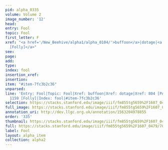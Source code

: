 ```yaml
---
pid: alpha_0335
volume: Volume 2
image_number: '12'
head: 
entry: Fool
topic: Fool
first_letter: F
xref: "<a href='/New_Beehive/alpha1/alpha_0104/'>buffoon</a>|dotage|<a href='/New_Beehive/toc/toc2_225/'>1159
  [Folly]</a>"
see: 
page: 
add: 
type: 
index: fool
insertion_xref: 
insertion: 
item: "#item-7fc3b2c36"
unparsed: 
line: 'Entry: Fool|Topic: Fool|Xref: buffoon|Xref: dotage|Xref: 804 [PAGE_MISSING]|Xref:
  1159 [Folly]|Index: fool|#item-7fc3b2c36'
selection: https://stacks.stanford.edu/image/iiif/fm855tg5659%2F1607_0479/704,2203,3067,994/full/0/default.jpg
full_image: https://stacks.stanford.edu/image/iiif/fm855tg5659%2F1607_0479/full/full/0/default.jpg
annotation_uri: http://dev.llgc.org.uk/annotation/1563204978855
order: '335'
thumbnail: https://stacks.stanford.edu/image/iiif/fm855tg5659%2F1607_0479/704,2203,600,180/250,/0/default.jpg
full: https://stacks.stanford.edu/image/iiif/fm855tg5659%2F1607_0479/704,2203,3067,994/full/0/default.jpg
label: Fool
layout: alpha_item
collection: alpha2
---
```

